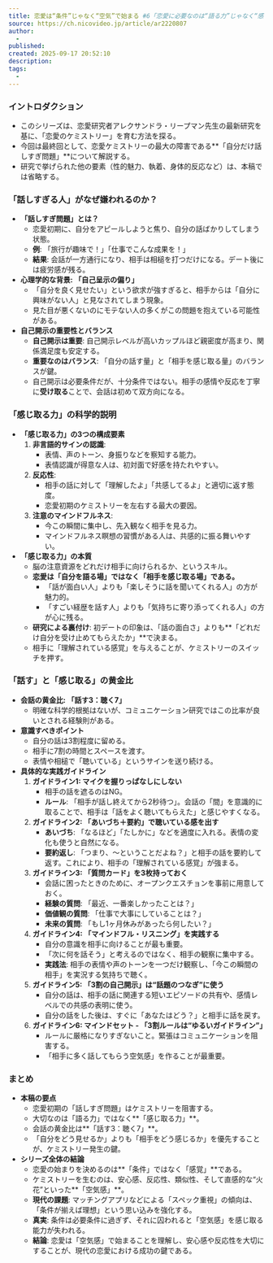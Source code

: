 ```yaml
---
title: 恋愛は“条件”じゃなく“空気”で始まる #6「恋愛に必要なのは“語る力”じゃなく“感じ取る力”」
source: https://ch.nicovideo.jp/article/ar2220807
author:
  - 
published:
created: 2025-09-17 20:52:10
description: 
tags:
  - 
---
```


### イントロダクション

- このシリーズは、恋愛研究者アレクサンドラ・リープマン先生の最新研究を基に、「恋愛のケミストリー」を育む方法を探る。
- 今回は最終回として、恋愛ケミストリーの最大の障害である**「自分だけ話しすぎ問題」**について解説する。
- 研究で挙げられた他の要素（性的魅力、執着、身体的反応など）は、本稿では省略する。

### 「話しすぎる人」がなぜ嫌われるのか？

- **「話しすぎ問題」とは？**
  - 恋愛初期に、自分をアピールしようと焦り、自分の話ばかりしてしまう状態。
  - **例**: 「旅行が趣味で！」「仕事でこんな成果を！」
  - **結果**: 会話が一方通行になり、相手は相槌を打つだけになる。デート後には疲労感が残る。
- **心理学的な背景: 「自己呈示の偏り」**
  - 「自分を良く見せたい」という欲求が強すぎると、相手からは「自分に興味がない人」と見なされてしまう現象。
  - 見た目が悪くないのにモテない人の多くがこの問題を抱えている可能性がある。
- **自己開示の重要性とバランス**
  - **自己開示は重要**: 自己開示レベルが高いカップルほど親密度が高まり、関係満足度も安定する。
  - **重要なのはバランス**: 「自分の話す量」と「相手を感じ取る量」のバランスが鍵。
  - 自己開示は必要条件だが、十分条件ではない。相手の感情や反応を丁寧に**受け取る**ことで、会話は初めて双方向になる。

### 「感じ取る力」の科学的説明

- **「感じ取る力」の3つの構成要素**
    1. **非言語的サインの認識**:
        - 表情、声のトーン、身振りなどを察知する能力。
        - 表情認識が得意な人は、初対面で好感を持たれやすい。
    2. **反応性**:
        - 相手の話に対して「理解したよ」「共感してるよ」と適切に返す態度。
        - 恋愛初期のケミストリーを左右する最大の要因。
    3. **注意のマインドフルネス**:
        - 今この瞬間に集中し、先入観なく相手を見る力。
        - マインドフルネス瞑想の習慣がある人は、共感的に振る舞いやすい。
- **「感じ取る力」の本質**
  - 脳の注意資源をどれだけ相手に向けられるか、というスキル。
  - **恋愛は「自分を語る場」ではなく「相手を感じ取る場」である。**
    - 「話が面白い人」よりも「楽しそうに話を聞いてくれる人」の方が魅力的。
    - 「すごい経歴を話す人」よりも「気持ちに寄り添ってくれる人」の方が心に残る。
  - **研究による裏付け**: 初デートの印象は、「話の面白さ」よりも**「どれだけ自分を受け止めてもらえたか」**で決まる。
  - 相手に「理解されている感覚」を与えることが、ケミストリーのスイッチを押す。

### 「話す」と「感じ取る」の黄金比

- **会話の黄金比: 「話す3：聴く7」**
  - 明確な科学的根拠はないが、コミュニケーション研究ではこの比率が良いとされる経験則がある。
- **意識すべきポイント**
  - 自分の話は3割程度に留める。
  - 相手に7割の時間とスペースを渡す。
  - 表情や相槌で「聴いている」というサインを送り続ける。
- **具体的な実践ガイドライン**
    1. **ガイドライン1: マイクを握りっぱなしにしない**
        - 相手の話を遮るのはNG。
        - **ルール**: 「相手が話し終えてから2秒待つ」。会話の「間」を意識的に取ることで、相手は「話をよく聴いてもらえた」と感じやすくなる。
    2. **ガイドライン2: 「あいづち＋要約」で聴いている感を出す**
        - **あいづち**: 「なるほど」「たしかに」などを適度に入れる。表情の変化も使うと自然になる。
        - **要約返し**: 「つまり、〜ということだよね？」と相手の話を要約して返す。これにより、相手の「理解されている感覚」が強まる。
    3. **ガイドライン3: 「質問カード」を3枚持っておく**
        - 会話に困ったときのために、オープンクエスチョンを事前に用意しておく。
        - **経験の質問**: 「最近、一番楽しかったことは？」
        - **価値観の質問**: 「仕事で大事にしていることは？」
        - **未来の質問**: 「もし1ヶ月休みがあったら何したい？」
    4. **ガイドライン4: 「マインドフル・リスニング」を実践する**
        - 自分の意識を相手に向けることが最も重要。
        - 「次に何を話そう」と考えるのではなく、相手の観察に集中する。
        - **実践法**: 相手の表情や声のトーンを一つだけ観察し、「今この瞬間の相手」を実況する気持ちで聴く。
    5. **ガイドライン5: 「3割の自己開示」は“話題のつなぎ”に使う**
        - 自分の話は、相手の話に関連する短いエピソードの共有や、感情レベルでの共感の表明に使う。
        - 自分の話をした後は、すぐに「あなたはどう？」と相手に話を戻す。
    6. **ガイドライン6: マインドセット - 「3割ルールは“ゆるいガイドライン”」**
        - ルールに厳格になりすぎないこと。緊張はコミュニケーションを阻害する。
        - 「相手に多く話してもらう空気感」を作ることが最重要。

### まとめ

- **本稿の要点**
  - 恋愛初期の「話しすぎ問題」はケミストリーを阻害する。
  - 大切なのは「語る力」ではなく**「感じ取る力」**。
  - 会話の黄金比は**「話す3：聴く7」**。
  - 「自分をどう見せるか」よりも「相手をどう感じるか」を優先することが、ケミストリー発生の鍵。
- **シリーズ全体の結論**
  - 恋愛の始まりを決めるのは**「条件」ではなく「感覚」**である。
  - ケミストリーを生むのは、安心感、反応性、類似性、そして直感的な“火花”といった**「空気感」**。
  - **現代の課題**: マッチングアプリなどによる「スペック重視」の傾向は、「条件が揃えば理想」という思い込みを強化する。
  - **真実**: 条件は必要条件に過ぎず、それに囚われると「空気感」を感じ取る能力が失われる。
  - **結論**: 恋愛は「空気感」で始まることを理解し、安心感や反応性を大切にすることが、現代の恋愛における成功の鍵である。
